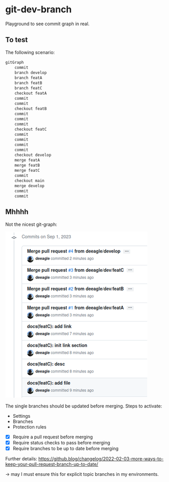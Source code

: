 # git-dev-branch

Playground to see commit graph in real.

## To test

The following scenario:

```mermaid
gitGraph
    commit
    branch develop
    branch featA
    branch featB
    branch featC
    checkout featA
    commit
    commit
    checkout featB
    commit
    commit
    commit
    checkout featC
    commit
    commit
    commit
    commit
    checkout develop
    merge featA
    merge featB
    merge featC
    commit
    checkout main
    merge develop
    commit
    commit
```

## Mhhhh

Not the nicest git-graph:

![fazit](git-dev-branch_fazit.png)

The single branches should be updated before merging.
Steps to activate:

- Settings
- Branches
- Protection rules
- [x] Require a pull request before merging
- [x] Require status checks to pass before merging
- [x] Require branches to be up to date before merging

Further details: https://github.blog/changelog/2022-02-03-more-ways-to-keep-your-pull-request-branch-up-to-date/

-> may I must ensure this for explicit topic branches in my environments.
